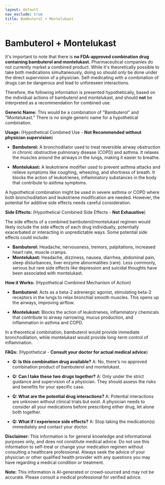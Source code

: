 ```yaml
---
layout: default
nav_exclude: true
title: Bambuterol + Montelukast
---
```


# Bambuterol + Montelukast

It's important to note that there is **no FDA-approved combination drug containing bambuterol and montelukast.**  Pharmaceutical companies do not currently market a combined product.  While it's theoretically possible to take both medications simultaneously, doing so should *only* be done under the direct supervision of a physician.  Self-medicating with a combination of drugs can be dangerous and lead to unforeseen interactions.

Therefore, the following information is presented hypothetically, based on the individual actions of bambuterol and montelukast, and should **not** be interpreted as a recommendation for combined use.


**Generic Name:**  This would be a combination of "Bambuterol" and "Montelukast." There is no single generic name for a hypothetical combination.


**Usage:**  (Hypothetical Combined Use - **Not Recommended without physician supervision**)

* **Bambuterol:** A bronchodilator used to treat reversible airway obstruction in chronic obstructive pulmonary disease (COPD) and asthma. It relaxes the muscles around the airways in the lungs, making it easier to breathe.

* **Montelukast:** A leukotriene modifier used to prevent asthma attacks and relieve symptoms like coughing, wheezing, and shortness of breath. It blocks the action of leukotrienes, inflammatory substances in the body that contribute to asthma symptoms.

A hypothetical combination might be used in severe asthma or COPD where both bronchodilation and leukotriene modification are needed.  However, the potential for additive side effects needs careful consideration.


**Side Effects:** (Hypothetical Combined Side Effects - **Not Exhaustive**)

The side effects of a combined bambuterol/montelukast regimen would likely include the side effects of each drug individually, potentially exacerbated or interacting in unpredictable ways.  Some potential side effects could include:

* **Bambuterol:** Headache, nervousness, tremors, palpitations, increased heart rate, muscle cramps.
* **Montelukast:** Headache, dizziness, nausea, diarrhea, abdominal pain, sleep disturbances, liver enzyme abnormalities (rare).  Less commonly, serious but rare side effects like depression and suicidal thoughts have been associated with montelukast.


**How it Works:** (Hypothetical Combined Mechanism of Action)

* **Bambuterol:** Acts as a beta-2 adrenergic agonist, stimulating beta-2 receptors in the lungs to relax bronchial smooth muscles. This opens up the airways, improving airflow.

* **Montelukast:** Blocks the action of leukotrienes, inflammatory chemicals that contribute to airway narrowing, mucus production, and inflammation in asthma and COPD.

In a theoretical combination, bambuterol would provide immediate bronchodilation, while montelukast would provide long-term control of inflammation.


**FAQs:** (Hypothetical -  **Consult your doctor for actual medical advice**)

* **Q: Is this combination drug available?** A: No, there's no approved combination product of bambuterol and montelukast.

* **Q: Can I take these two drugs together?** A:  Only under the strict guidance and supervision of a physician.  They should assess the risks and benefits for your specific case.

* **Q: What are the potential drug interactions?** A: Potential interactions are unknown without clinical trials but exist.  A physician needs to consider all your medications before prescribing either drug, let alone both together.

* **Q: What if I experience side effects?** A:  Stop taking the medication(s) immediately and contact your doctor.


**Disclaimer:** This information is for general knowledge and informational purposes only, and does not constitute medical advice.  Do not use this information to self-treat or change your medication regimen without consulting a healthcare professional.  Always seek the advice of your physician or other qualified health provider with any questions you may have regarding a medical condition or treatment.


**Note:** This information is AI-generated or crowd-sourced and may not be accurate. Please consult a medical professional for verified advice.